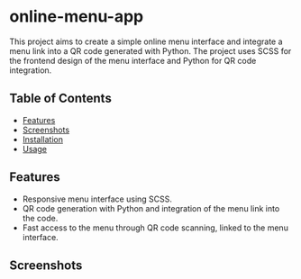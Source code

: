 # online-menu-app

This project aims to create a simple online menu interface and integrate a menu link into a QR code generated with Python. The project uses SCSS for the frontend design of the menu interface and Python for QR code integration.

## Table of Contents
- [Features](#features)
- [Screenshots](#screenshots)
- [Installation](#installation)
- [Usage](#usage)

## Features
- Responsive menu interface using SCSS.
- QR code generation  with Python and integration of the menu link into the code.
- Fast access to the menu through QR code scanning, linked to the menu interface.

## Screenshots


